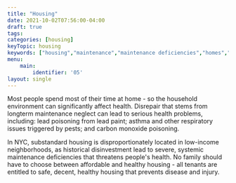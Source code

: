 ```yaml
---
title: "Housing"
date: 2021-10-02T07:56:00-04:00
draft: true
tags: 
categories: [housing]
keyTopic: housing
keywords: ["housing","maintenance","maintenance deficiencies","homes","lead","carbon monoxide","mice","rats","pests","cockroaches","asthma","bed bugs","poverty","injustice"]
menu:
    main:
        identifier: '05'
layout: single
---
```

Most people spend most of their time at home - so the household environment can significantly affect health. Disrepair that stems from longterm maintenance neglect can lead to serious health problems, including: lead poisoning from lead paint; asthma and other respiratory issues triggered by pests; and carbon monoxide poisoning.

In NYC, substandard housing is disproportionately located in low-income neighborhoods, as historical disinvestment lead to severe, systemic maintenance deficiencies that threatens people's health. No family should have to choose between affordable and healthy housing - all tenants are entitled to safe, decent, healthy housing that prevents disease and injury.


